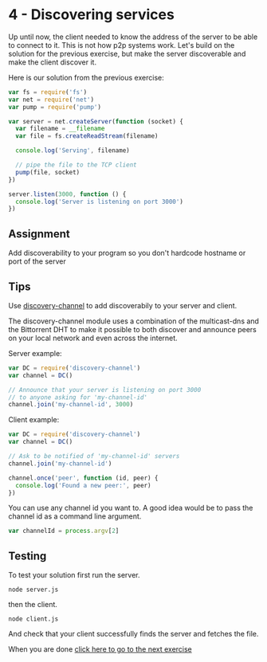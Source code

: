 # 4 - Discovering services

Up until now, the client needed to know the address of the server to be able to connect
to it. This is not how p2p systems work. Let's build on the solution for the previous 
exercise, but make the server discoverable and make the client discover it.

Here is our solution from the previous exercise:

```js
var fs = require('fs')
var net = require('net')
var pump = require('pump')

var server = net.createServer(function (socket) {
  var filename = __filename
  var file = fs.createReadStream(filename)

  console.log('Serving', filename)

  // pipe the file to the TCP client
  pump(file, socket)
})

server.listen(3000, function () {
  console.log('Server is listening on port 3000')
})
```

## Assignment

Add discoverability to your program so you don't hardcode hostname or port of the server

## Tips

Use [discovery-channel](https://github.com/maxogden/discovery-channel) to add discoverabily to your server and client.

The discovery-channel module uses a combination of the multicast-dns and the Bittorrent DHT to make it possible to both discover and announce peers on your local network and even across the internet.

Server example:

```js
var DC = require('discovery-channel')
var channel = DC()

// Announce that your server is listening on port 3000
// to anyone asking for 'my-channel-id'
channel.join('my-channel-id', 3000)
```

Client example:

```js
var DC = require('discovery-channel')
var channel = DC()

// Ask to be notified of 'my-channel-id' servers
channel.join('my-channel-id')

channel.once('peer', function (id, peer) {
  console.log('Found a new peer:', peer)
})
```

You can use any channel id you want to. A good idea would be to pass the channel id as a command line argument.

```js
var channelId = process.argv[2]
```

## Testing

To test your solution first run the server.

```
node server.js
```

then the client.

```
node client.js
```

And check that your client successfully finds the server and fetches the file.

When you are done [click here to go to the next exercise](05.html)
